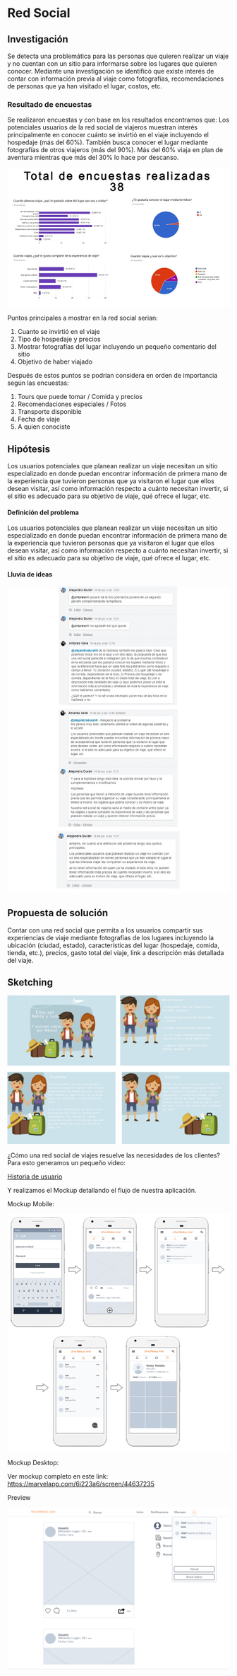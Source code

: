 # Red Social
 
## Investigación

Se detecta una problemática para las personas que quieren realizar un viaje y no cuentan con un sitio para informarse sobre los lugares que quieren conocer. Mediante una investigación se identificó que existe interés de contar con información previa al viaje como fotografías,  recomendaciones de personas que ya han visitado el lugar, costos, etc. 

### Resultado de encuestas

Se realizaron encuestas y con base en los resultados encontramos que:
Los potenciales usuarios de la red social de viajeros muestran interés principalmente en conocer cuánto se invirtió en el viaje incluyendo el hospedaje (más del 60%). También busca conocer el lugar mediante fotografías de otros viajeros (más del 90%). Más del 60% viaja en plan de aventura mientras que más del 30% lo hace por descanso. 

![Resultado de encuestas](./assets/images/ResultadosEncuestas.jpg)

Puntos principales a mostrar en la red social serian:

1.	Cuanto se invirtió en el viaje
2.	Tipo de hospedaje y precios
3.	Mostrar fotografías del lugar incluyendo un pequeño comentario del sitio
4.	Objetivo de haber viajado

Después de estos puntos se podrían considera en orden de importancia según las encuestas:

1.	Tours que puede tomar / Comida y precios
2.	Recomendaciones especiales / Fotos
3.	Transporte disponible
4.	Fecha de viaje
5.	A quien conociste

## Hipótesis

Los usuarios potenciales que planean realizar un viaje necesitan un sitio especializado en donde puedan encontrar información de primera mano de la experiencia que tuvieron personas que ya visitaron el lugar que ellos desean visitar, así como información respecto a cuánto necesitan invertir, si el sitio es adecuado para su objetivo de viaje, qué ofrece el lugar, etc.

#### Definición del problema 

Los usuarios potenciales que planean realizar un viaje necesitan un sitio especializado en donde puedan encontrar información de primera mano de la experiencia que tuvieron personas que ya visitaron el lugar que ellos desean visitar, así como información respecto a cuánto necesitan invertir, si el sitio es adecuado para su objetivo de viaje, qué ofrece el lugar, etc. 

#### Lluvia de ideas
 
 ![Lluvia de ideas](./assets/images/LluviaIdeas.jpg)
 

## Propuesta de solución
Contar con una red social que permita a los usuarios compartir sus experiencias de viaje mediante fotografías de los lugares incluyendo la ubicación (ciudad, estado), características del lugar (hospedaje, comida, tienda, etc.), precios, gasto total del viaje, link a descripción más detallada del viaje. 

## Sketching

 ![Sketching](./assets/images/sketching.jpg)

¿Cómo una red social de viajes resuelve las necesidades de los clientes? Para esto generamos un pequeño video:

 [Historia de usuario](https://www.powtoon.com/c/buruBi4eeGP/1/m)


Y realizamos el Mockup detallando el flujo de nuestra aplicación.

Mockup Mobile:

![Mockup Mobile](./assets/images/vistas-mobile.jpg)

Mockup Desktop:

Ver mockup completo en este link: https://marvelapp.com/6i223a6/screen/44637235

Preview

![Mockup Mobile](./assets/images/preview-desktop.png)


